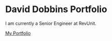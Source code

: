 # David Dobbins Portfolio
I am currently a Senior Engineer at RevUnit.


[My Portfolio]([https://ddobbinsweb.github.io/ddobbinsweb/](https://david-dobbins-portfolio.vercel.app/)https://david-dobbins-portfolio.vercel.app/)
